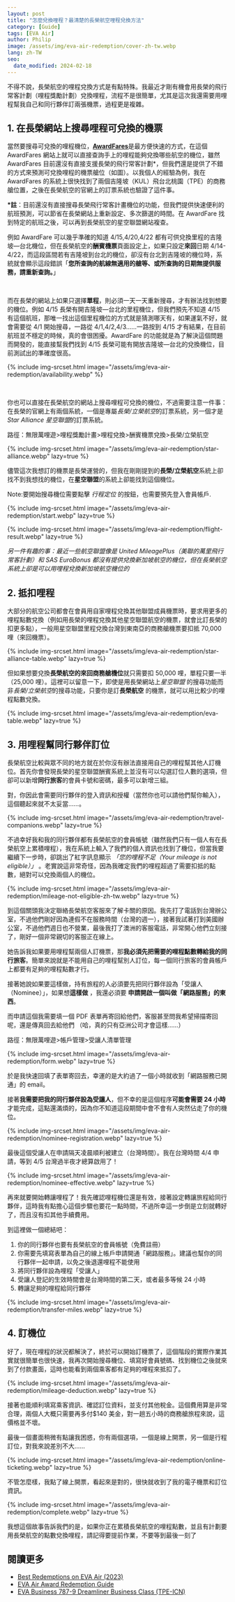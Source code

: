 ```yaml
---
layout: post
title: "怎麼兌換哩程？最清楚的長榮航空哩程兌換方法"
category: [Guide]
tags: [EVA Air]
author: Philip
image: /assets/img/eva-air-redemption/cover-zh-tw.webp
lang: zh-TW
seo:
  date_modified: 2024-02-18
---
```


不得不說，長榮航空的哩程兌換方式是有點特殊。我最近才剛有機會用長榮的飛行常客計劃（哩程獎勵計劃）兌換哩程，流程不是很簡單，尤其是這次我還需要用哩程幫我自己和同行夥伴訂兩張機票，過程更是複雜。

## 1. 在長榮網站上搜尋哩程可兌換的機票

當然要搜尋可兌換的哩程機位，[**AwardFares**](https://awardfares.com)是最方便快速的方式，在這個 AwardFares 網站上就可以直接查詢手上的哩程能夠兌換哪些航空的機位，雖然 AwardFares 目前還沒有直接支援長榮的飛行常客計劃\*，但我們還是提供了不錯的方式來預測可兌換哩程的機票艙位（如圖）。以我個人的經驗為例，我在 AwardFares 的系統上很快找到了兩個吉隆坡（KUL）飛台北桃園（TPE）的商務艙位置，之後在長榮航空的官網上的訂票系統也驗證了這件事。

**\*註**：目前還沒有直接搜尋長榮飛行常客計畫機位的功能，但我們提供快速便利的航班預測，可以節省在長榮網站上重新設定、多次篩選的時間。在 AwardFare 找到特定的航班之後，可以再到長榮航空的星空聯盟網站複查。

例如 AwardFare 可以幾乎準確的知道 4/15,4/20,4/22 都有可供兌換里程的吉隆坡—台北機位，但在長榮航空的**酬賓機票**頁面設定上，如果只設定**來回**日期 4/14-4/22，而這段區間若有吉隆坡到台北的機位，卻沒有台北到吉隆坡的機位時，系統就會顯示這段錯誤「**您所查詢的航線無適用的艙等、或所查詢的日期無提供服務，請重新查詢。**」

<br/>

而在長榮的網站上如果只選擇**單程**，則必須一天一天重新搜尋，才有辦法找到想要的機位。例如 4/15 長榮有開吉隆坡—台北的里程機位，但我們預先不知道 4/15 有這個航班，那唯一找出這個里程機位的方式就是猜測哪天有，如果運氣不好，就會需要從 4/1 開始搜尋，一路從 4/1,4/2,4/3……一路按到 4/15 才有結果，在目前航班並不穩定的時候，真的會很困擾。AwardFare 的功能就是為了解決這個問題而開發的，能直接幫我們找到 4/15 長榮可能有開放吉隆坡—台北的兌換機位，目前測試出的準確度很高。

{% include img-srcset.html image="/assets/img/eva-air-redemption/availability.webp" %}

<br/>

你也可以直接在長榮航空的網站上搜尋哩程可兌換的機位，不過需要注意一件事：在長榮的官網上有兩個系統，一個是專屬*長榮/立榮航空*的訂票系統，另一個才是*Star Alliance 星空聯盟*的訂票系統。

路徑：無限萬哩遊>哩程獎勵計畫>哩程兌換>酬賓機票兌換>長榮/立榮航空

{% include img-srcset.html image="/assets/img/eva-air-redemption/star-alliance.webp" lazy=true %}

儘管這次我想訂的機票是長榮運營的，但我在剛剛提到的**長榮/立榮航空**系統上卻找不到我想找的機位，在**星空聯盟**的系統上卻能找到這個機位。

Note:要開始搜尋機位需要點擊 _行程定位_ 的按鈕，也需要預先登入會員帳戶.

{% include img-srcset.html image="/assets/img/eva-air-redemption/start.webp" lazy=true %}

{% include img-srcset.html image="/assets/img/eva-air-redemption/flight-result.webp" lazy=true %}

_另一件有趣的事：最近一些航空聯盟像是 United MileagePlus（美聯的萬里飛行常客計劃）和 SAS EuroBonus 都沒有提供兌換新加坡航空的機位，但在長榮航空系統上卻是可以用哩程兌換新加坡航空機位的_

## 2. 抵扣哩程

大部分的航空公司都會在會員用自家哩程兌換其他聯盟成員機票時，要求用更多的哩程點數兌換（例如用長榮的哩程兌換其他星空聯盟航空的機票，就會比訂長榮的扣更多點），一般用星空聯盟里程兌換台灣到東南亞的商務艙機票要扣抵 70,000 哩（來回機票）。

{% include img-srcset.html image="/assets/img/eva-air-redemption/star-alliance-table.webp" lazy=true %}

但如果想要兌換**長榮航空的來回商務艙機位**就只需要扣 50,000 哩，單程只要一半（25,000 哩）。這裡可以留意一下，即使是用長榮網站上*星空聯盟* 的搜尋功能而非*長榮/立榮航空*的搜尋功能，只要你是訂**長榮航空** 的機票，就可以用比較少的哩程點數兌換。

{% include img-srcset.html image="/assets/img/eva-air-redemption/eva-table.webp" lazy=true %}

## 3. 用哩程幫同行夥伴訂位

長榮航空比較與眾不同的地方就在於你沒有辦法直接用自己的哩程幫其他人訂機位。首先你會發現長榮的星空聯盟酬賓系統上並沒有可以勾選訂位人數的選項，但卻可以新增**同行旅客**的會員卡號和密碼，最多可以新增三組。

對，你因此會需要同行夥伴的登入資訊和授權（當然你也可以請他們幫你輸入），這個聽起來就不太妥當……。

{% include img-srcset.html image="/assets/img/eva-air-redemption/travel-companions.webp" lazy=true %}

不過幸好我和我的同行夥伴都有長榮航空的會員帳號（雖然我們只有一個人有在長榮航空上累積哩程），我在系統上輸入了我們的個人資訊也找到了機位，但當我要繼續下一步時，卻跳出了紅字訊息顯示 _「您的哩程不足（Your mileage is not eligible）」_ 。老實說這非常奇怪，因為我確定我們的哩程超過了需要扣抵的點數，絕對可以兌換兩個人的機位。

{% include img-srcset.html image="/assets/img/eva-air-redemption/mileage-not-eligible-zh-tw.webp" lazy=true %}

到這個關頭我決定聯絡長榮航空客服來了解卡關的原因。我先打了電話到台灣辦公室，不過他們剛好因為連假不在服務時間（台灣的週一），接著我試著打到美國辦公室，不過他們週日也不營業，最後我打了澳洲的客服電話，非常開心他們立刻接了，剛好一個非常親切的客服正在線上。

她告訴我如果要用哩程幫兩個人訂機票，那**我必須先把需要的哩程點數轉給我的同行旅客**。簡單來說就是不能用自己的哩程幫別人訂位，每一個同行旅客的會員帳戶上都要有足夠的哩程點數才行。

接著她說如果要這樣做，持有旅程的人必須要先把同行夥伴設為「受讓人（Nominee）」，如果想**這樣做** ，我還必須要 **申請開啟一個叫做「網路服務」的東西**。

而申請這個我需要填一個 PDF 表單再寄回給他們，客服甚至問我希望掃描寄回呢，還是傳真回去給他們 （哈，真的只有亞洲公司才會這樣……）

路徑：無限萬哩遊>帳戶管理>受讓人清單管理

{% include img-srcset.html image="/assets/img/eva-air-redemption/form.webp" lazy=true %}

於是我快速回填了表單寄回去，幸運的是大約過了一個小時就收到「網路服務已開通」的 email。

接著**我需要把我的同行夥伴設為受讓人**，但不幸的是這個程序**可能會需要 24 小時**才能完成，這點還滿煩的，因為你不知道這段期間中會不會有人突然佔走了你的機位。

{% include img-srcset.html image="/assets/img/eva-air-redemption/nominee-registration.webp" lazy=true %}

最後這個受讓人在申請隔天凌晨順利被建立（台灣時間）。我在台灣時間 4/4 申請，等到 4/5 台灣過半夜才總算啟用了！

{% include img-srcset.html image="/assets/img/eva-air-redemption/nominee-effective.webp" lazy=true %}

再來就要開始轉讓哩程了！我先確認哩程機位還是有效，接著設定轉讓旅程給同行夥伴，這時我有點擔心這個步驟也要花一點時間，不過所幸這一步倒是立刻就轉好了，而且沒有扣其他手續費用。

到這裡做一個總結吧：

1. 你的同行夥伴也要有長榮航空的會員帳號（免費註冊）
2. 你需要先填寫表單為自己的線上帳戶申請開通「網路服務」。建議也幫你的同行夥伴一起申請，以免之後退還哩程不能使用
3. 將同行夥伴設為哩程「受讓人」
4. 受讓人登記的生效時間會是台灣時間的第二天，或者最多等候 24 小時
5. 轉讓足夠的哩程給同行夥伴

{% include img-srcset.html image="/assets/img/eva-air-redemption/transfer-miles.webp" lazy=true %}

## 4. 訂機位

好了，現在哩程的狀況都解決了，終於可以開始訂機票了，這個階段的實際作業其實就很簡單也很快速，我再次開始搜尋機位、填寫好會員號碼、找到機位之後就來到了付款畫面，這時也能看到兩個乘客都有足夠的哩程來抵扣了。

{% include img-srcset.html image="/assets/img/eva-air-redemption/mileage-deduction.webp" lazy=true %}

接著也能順利填寫乘客資訊、確認訂位資料，並支付其他稅金。這個費用算是非常合理，兩個人大概只需要再多付$140 美金，對一趟五小時的商務艙旅程來說，這價格並不壞。

最後一個畫面稍微有點讓我困惑，你有兩個選項，一個是線上開票，另一個是行程訂位，對我來說差別不大……

{% include img-srcset.html image="/assets/img/eva-air-redemption/online-ticketing.webp" lazy=true %}

不管怎麼樣，我點了線上開票，看起來是對的，很快就收到了我的電子機票和訂位資訊。

{% include img-srcset.html image="/assets/img/eva-air-redemption/complete.webp" lazy=true %}

我想這個故事告訴我們的是，如果你正在累積長榮航空的哩程點數，並且有計劃要用長榮航空的點數兌換哩程，請記得要提前作業，不要等到最後一刻了

## 閱讀更多

- [Best Redemptions on EVA Air (2023)](https://blog.awardfares.com/eva-air-best-redemptions-2023/)
- [EVA Air Award Redemption Guide](https://blog.awardfares.com/eva-air-award-redemption/)
- [EVA Business 787-9 Dreamliner Business Class (TPE-ICN)](https://blog.awardfares.com/eva-business-tpe-icn/)
